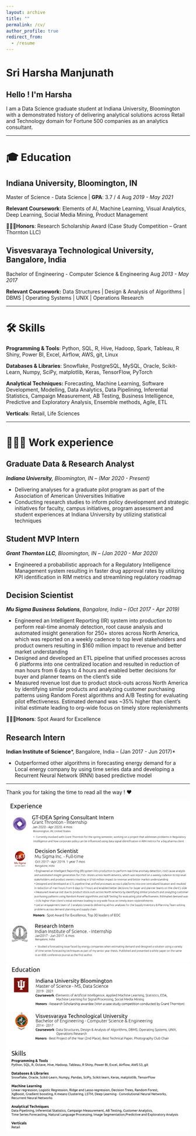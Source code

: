 ```yaml
---
layout: archive
title: ""
permalink: /cv/
author_profile: true
redirect_from:
  - /resume
---
```

# Sri Harsha Manjunath

## Hello ! I'm Harsha

I am a Data Science graduate student at Indiana University, Bloomington with a demonstrated history of delivering analytical solutions across Retail and Technology domain for Fortune 500 companies as an analytics consultant.

---

# 🎓 Education

## Indiana University, Bloomington, IN

Master of Science - Data Science | **GPA**: 3.7 / 4                                                   Aug *2019 - May 2021*

**Relevant Coursework**: Elements of AI, Machine Learning, Visual Analytics, Deep Learning, Social Media Mining, Product Management

👨🏼‍🎓**Honors**: Research Scholarship Award (Case Study Competition – Grant Thornton LLC)

## Visvesvaraya Technological University, Bangalore, India

Bachelor of Engineering - Computer Science & Engineering                              Aug *2013 - May 2017*     

**Relevant Coursework:** Data Structures | Design & Analysis of Algorithms | DBMS | Operating Systems | UNIX | Operations Research

---

# 🛠 Skills

**Programming & Tools**: Python, SQL, R, Hive, Hadoop, Spark, Tableau, R Shiny, Power BI, Excel, Airflow, AWS, git, Linux

**Databases & Libraries**: Snowflake, PostgreSQL, MySQL, Oracle, Scikit-Learn, Numpy, SciPy, matplotlib, Keras, TensorFlow, PyTorch

**Analytical Techniques:** Forecasting, Machine Learning, Software Development, Modelling, Data Analytics, Data Pipelining, Inferential Statistics, Campaign Measurement, AB Testing, Business Intelligence, Predictive and Exploratory Analysis, Ensemble methods, Agile, ETL

**Verticals**: Retail, Life Sciences

---

# 👨🏼‍💼 Work experience

## Graduate Data & Research Analyst

***Indiana University**, Bloomington, IN – (Mar 2020 - Present)*

- Delivering analyses for a graduate pilot program as part of the Association of American Universities Initiative
- Conducting research studies to inform policy development and strategic initiatives for faculty, campus initiatives, program assessment and student experiences at Indiana University by utilizing statistical techniques

## Student MVP Intern

***Grant Thornton LLC**, Bloomington, IN – (Jan 2020 - Mar 2020)*

- Engineered a probabilistic approach for a Regulatory Intelligence Management system resulting in faster drug approval rates by utilizing KPI identification in RIM metrics and streamlining regulatory roadmap

## Decision Scientist

***Mu Sigma Business Solutions***, *Bangalore, India – (Oct 2017 - Apr 2019)*

- Engineered an Intelligent Reporting (IR) system into production to perform real-time anomaly detection, root cause analysis and automated insight generation for 250+ stores across North America, which was reported on a weekly cadence to top level stakeholders and product owners resulting in $160 million impact to revenue and better market understanding
- Designed and developed an ETL pipeline that unified processes across 6 platforms into one centralized location and resulted in reduction of man hours from 6 days to 4 hours and enabled better decisions for buyer and planner teams on the client’s side
- Measured revenue lost due to product stock-outs across North America by identifying similar products and analyzing customer purchasing patterns using Random Forest algorithms and A/B Testing for evaluating pilot effectiveness. Estimated demand was ~35% higher than client’s initial estimate leading to org-wide focus on timely store replenishments

👨🏼‍🎓**Honors**: Spot Award for Excellence

## Research Intern

**Indian Institute of Science***, Bangalore, India – (Jan 2017 - Jun 2017)*

- Outperformed other algorithms in forecasting energy demand for a Local energy company by using time series data and developing a Recurrent Neural Network (RNN) based predictive model

---

Thank you for taking the time to read all the way ! ❤️



![Experience](/images/experience.jpg)
![Education](/images/education.jpg)
![Skills](/images/skills.jpg)

